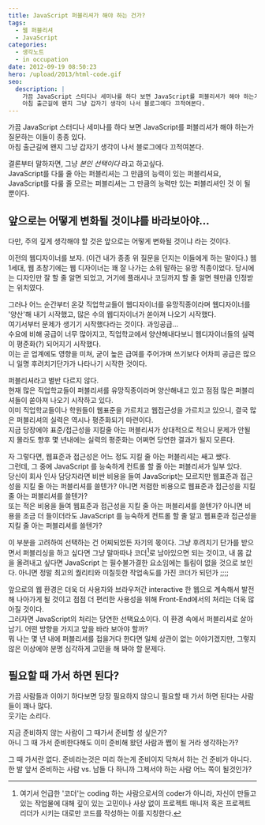 ```yaml
---
title: JavaScript 퍼블리셔가 해야 하는 건가?
tags:
  - 웹 퍼블리셔
  - JavaScript
categories:
  - 생각노트
  - in occupation
date: 2012-09-19 08:50:23
hero: /upload/2013/html-code.gif
seo:
  description: |
    가끔 JavaScript 스터디나 세미나를 하다 보면 JavaScript를 퍼블리셔가 해야 하는가 질문하는 이들이 종종 있다.
    아침 출근길에 왠지 그냥 갑자기 생각이 나서 블로그에다 끄적여본다.
---
```



가끔 JavaScript 스터디나 세미나를 하다 보면 JavaScript를 퍼블리셔가 해야 하는가 질문하는 이들이 종종
있다. <br>
아침 출근길에 왠지 그냥 갑자기 생각이 나서 블로그에다 끄적여본다.


결론부터 말하자면, 그냥 *본인 선택이다* 라고 하고싶다. <br>
JavaScript를 다룰 줄 아는 퍼블리셔는 그 만큼의 능력이 있는 퍼블리셔요, JavaScript를 다룰 줄 모르는
퍼블리셔는 그 만큼의 능력만 있는 퍼블리셔인 것 이 될 뿐이다.

## 앞으로는 어떻게 변화될 것이냐를 바라보아야…

다만, 주의 깊게 생각해야 할 것은 앞으로는 어떻게 변화될 것이냐 라는 것이다.

이전의 웹디자이너를 보자. (이건 내가 종종 위 질문을 던지는 이들에게 하는 말이다.) 웹 1세대,
웹 초창기에는 웹 디자이너는 꽤 잘 나가는 소위 말하는 유망 직종이었다. 당시에는 디자인만 잘 할 줄
알면 되었고, 거기에 플래시나 코딩까지 할 줄 알면 웬만큼 인정받는 위치였다.

그러나 어느 순간부터 온갖 직업학교들이 웹디자이너를 유망직종이라며 웹디자이너를 '양산'해 내기
시작했고, 많은 수의 웹디자이너가 쏟아져 나오기 시작했다. <br>
여기서부터 문제가 생기기 시작했다라는 것이다. 과잉공급… <br>
수요에 비해 공급이 너무 많아지고, 직업학교에서 양산해내다보니 웹디자이너들의 실력이 평준화(?)
되어지기 시작했다. <br>
이는 곧 업계에도 영향을 미쳐, 굳이 높은 급여를 주어가며 쓰기보다 어차피 공급은 많으니 일명
후려치기단가가 나타나기 시작한 것이다.

퍼블리셔라고 별반 다르지 않다. <br>
현재 많은 직업학교들이 퍼블리셔를 유망직종이라며 양산해내고 있고 점점 많은 퍼블리셔들이 쏟아져
나오기 시작하고 있다. <br>
이미 직업학교들이나 학원들이 웹표준을 가르치고 웹접근성을 가르치고 있으니, 결국 많은 퍼블리셔의
실력은 역시나 평준화되기 마련이다. <br>
지금 당장에야 표준/접근성을 지킬줄 아는 퍼블리셔가 상대적으로 적으니 문제가 안될지 몰라도 향후 몇
년내에는 실력의 평준화는 어쩌면 당연한 결과가 될지 모른다.

자 그렇다면, 웹표준과 접근성은 어느 정도 지킬 줄 아는 퍼블리셔는 쌔고 쌨다. <br>
그런데, 그 중에 JavaScript 를 능숙하게 컨트롤 할 줄 아는 퍼블리셔가 일부 있다.  <br>
당신이 회사 인사 담당자라면 비싼 비용을 들여 JavaScript는 모르지만 웹표준과 접근성을 지킬 줄 아는
퍼블리셔를 쓸텐가? 아니면 저렴한 비용으로 웹표준과 접근성을 지킬 줄 아는 퍼블리셔를 쓸텐가? <br>
또는 적은 비용을 들여 웹표준과 접근성을 지킬 줄 아는 퍼블리셔를 쓸텐가? 아니면 비용을 조금 더
들이더라도 JavaScript 를 능숙하게 컨트롤 할 줄 알고 웹표준과 접근성을 지킬 줄 아는 퍼블리셔를 쓸텐가?

이 부분을 고려하여 선택하는 건 어찌되었든 자기의 몫이다.
그냥 후려치기 단가를 받으면서 퍼블리싱을 하고 싶다면 그냥 말마따나 코더[^1]로 남아있으면 되는 것이고,
내 몸 값을 올려내고 싶다면 JavaScript 는 필수불가결한 요소임에는 틀림이 없을 것으로 보인다. 아니면
정말 최고의 퀄리티와 미칠듯한 작업속도를 가진 코더가 되던가 ;;;;

앞으로의 웹 환경은 더욱 더 사용자와 브라우저간 interactive 한 웹으로 계속해서 발전해 나아가게 될
것이고 점점 더 편리한 사용성을 위해 Front-End에서의 처리는 더욱 많아질 것이다. <br>
그러자면 JavaScript의 처리는 당연한 선택요소이다. 이 환경 속에서 퍼블리셔로 살아남기. 어떤 방향을
가지고 앞을 바라 보아야 할까? <br>
뭐 나는 몇 년 내에 퍼블리셔를 접을거다 한다면 일체 상관이 없는 이야기겠지만, 그렇지 않은 이상에야
분명 심각하게 고민을 해 봐야 할 문제다.

## 필요할 때 가서 하면 된다?

가끔 사람들과 이야기 하다보면 당장 필요하지 않으니 필요할 때 가서 하면 된다는 사람들이 꽤나 많다. <br>
웃기는 소리다.

지금 준비하지 않는 사람이 그 때가서 준비할 성 싶은가? <br>
아니 그 때 가서 준비한다해도 이미 준비해 왔던 사람과 쨉이 될 거라 생각하는가?

그 때 가서란 없다. 준비라는것은 미리 하는게 준비이지 닥쳐서 하는 건 준비가 아니다. <br>
한 발 앞서 준비하는 사람 vs. 남들 다 하니까 그제서야 하는 사람 어느 쪽이 될것인가?

[^1]: 여기서 언급한 '코더'는 coding 하는 사람으로서의 coder가 아니라, 자신이 만들고 있는 작업물에 대해
깊이 있는 고민이나 사상 없이 프로젝트 매니저 혹은 프로젝트 리더가 시키는 대로만 코드를 작성하는
이를 지칭한다.
